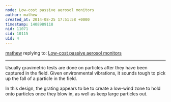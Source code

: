 ```yaml
---
node: Low-cost passive aerosol monitors
author: mathew
created_at: 2014-08-25 17:51:58 +0000
timestamp: 1408989118
nid: 11071
cid: 10115
uid: 4
---
```




[mathew](../profile/mathew) replying to: [Low-cost passive aerosol monitors](../notes/mathew/08-21-2014/low-cost-passive-aerosol-monitors)

----
 Usually gravimetric tests are done on particles after they have been captured in the field.  Given environmental vibrations, it sounds tough to pick up the fall of a particle in the field. 

 In this design, the grating appears to be to create a low-wind zone to hold onto particles once they blow in, as well as keep large particles out.
